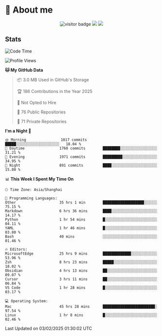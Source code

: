 <!-- ![](https://youpai.roccoshi.top/img/20200804214216.png) -->

# 🧐 About me
 
<p align="center">
<img src="https://visitor-badge.laobi.icu/badge?page_id=Lincest.Lincest&title=hits" alt="visitor badge"/>
<a href="mailto:imroccoshi@gmail.com"><img src="https://img.shields.io/badge/gmail-imroccoshi%40gmail.com-red"></a>
<a href="https://blog.roccoshi.top"><img src="https://img.shields.io/badge/blog-roccoshi-green"></a>
</p>

## Stats

<!--START_SECTION:waka-->
![Code Time](http://img.shields.io/badge/Code%20Time-2%2C040%20hrs%2030%20mins-blue)

![Profile Views](http://img.shields.io/badge/Profile%20Views-0-blue)

**🐱 My GitHub Data** 

> 📦 3.0 MB Used in GitHub's Storage 
 > 
> 🏆 186 Contributions in the Year 2025
 > 
> 🚫 Not Opted to Hire
 > 
> 📜 76 Public Repositories 
 > 
> 🔑 71 Private Repositories 
 > 
**I'm a Night 🦉** 

```text
🌞 Morning                1017 commits        █████░░░░░░░░░░░░░░░░░░░░   18.04 % 
🌆 Daytime                1760 commits        ████████░░░░░░░░░░░░░░░░░   31.21 % 
🌃 Evening                1971 commits        █████████░░░░░░░░░░░░░░░░   34.95 % 
🌙 Night                  891 commits         ████░░░░░░░░░░░░░░░░░░░░░   15.80 % 
```


📊 **This Week I Spent My Time On** 

```text
🕑︎ Time Zone: Asia/Shanghai

💬 Programming Languages: 
Other                    35 hrs 1 min        ███████████████████░░░░░░   75.15 % 
Markdown                 6 hrs 36 mins       ████░░░░░░░░░░░░░░░░░░░░░   14.17 % 
Python                   1 hr 54 mins        █░░░░░░░░░░░░░░░░░░░░░░░░   04.11 % 
YAML                     1 hr 46 mins        █░░░░░░░░░░░░░░░░░░░░░░░░   03.80 % 
Bash                     40 mins             ░░░░░░░░░░░░░░░░░░░░░░░░░   01.46 % 

🔥 Editors: 
MicrosoftEdge            25 hrs 9 mins       █████████████░░░░░░░░░░░░   53.96 % 
Zsh                      8 hrs 23 mins       █████░░░░░░░░░░░░░░░░░░░░   18.02 % 
Obsidian                 4 hrs 13 mins       ██░░░░░░░░░░░░░░░░░░░░░░░   09.07 % 
Cursor                   3 hrs 11 mins       ██░░░░░░░░░░░░░░░░░░░░░░░   06.84 % 
VS Code                  1 hr 28 mins        █░░░░░░░░░░░░░░░░░░░░░░░░   03.17 % 

💻 Operating System: 
Mac                      45 hrs 28 mins      ████████████████████████░   97.54 % 
Linux                    1 hr 8 mins         █░░░░░░░░░░░░░░░░░░░░░░░░   02.46 % 
```


 Last Updated on 03/02/2025 01:30:02 UTC
<!--END_SECTION:waka-->


